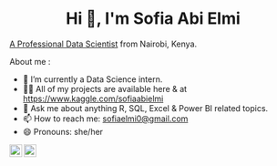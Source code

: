 <h1 align="center">Hi 👋, I'm Sofia Abi Elmi</h1>
 
[A Professional Data Scientist](https://www.datacamp.com/certificate/DS0012154631938) from Nairobi, Kenya. 



About me :

- 🔭 I’m currently a Data Science intern.
- 👨‍💻 All of my projects are available here & at https://www.kaggle.com/sofiaabielmi
- 💬 Ask me about anything R, SQL, Excel & Power BI related topics.
- 📫 How to reach me: sofiaelmi0@gmail.com
- 😄 Pronouns: she/her

</a>
<a href="https://www.linkedin.com/in/sofia-abi-elmi/">
  <img align="left" alt="Sofia's LinkedIN" width="22px" src="https://raw.githubusercontent.com/peterthehan/peterthehan/master/assets/linkedin.svg" />
</a>

</a>
<a href="https://www.kaggle.com/sofiaabielmi" target="blank"><img align="left" src="https://raw.githubusercontent.com/rahuldkjain/github-profile-readme-generator/master/src/images/icons/Social/kaggle.svg" alt="sofiaabielmi"  width="22px" />
</a>





